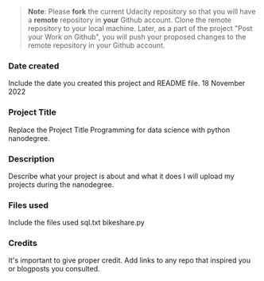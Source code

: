 >**Note**: Please **fork** the current Udacity repository so that you will have a **remote** repository in **your** Github account. Clone the remote repository to your local machine. Later, as a part of the project "Post your Work on Github", you will push your proposed changes to the remote repository in your Github account.

### Date created
Include the date you created this project and README file.
18 November 2022

### Project Title
Replace the Project Title
Programming for data science with python nanodegree.

### Description
Describe what your project is about and what it does
I will upload my projects during the nanodegree.

### Files used
Include the files used
sql.txt
bikeshare.py

### Credits
It's important to give proper credit. Add links to any repo that inspired you or blogposts you consulted.

